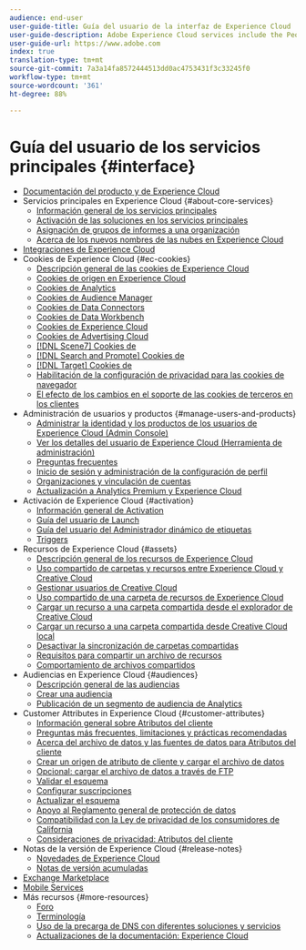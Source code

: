 ```yaml
---
audience: end-user
user-guide-title: Guía del usuario de la interfaz de Experience Cloud
user-guide-description: Adobe Experience Cloud services include the People (Audiences and Customer Attributes), Offers, Experience Platform Launch, and Mobile Services.
user-guide-url: https://www.adobe.com
index: true
translation-type: tm+mt
source-git-commit: 7a3a14fa8572444513dd0ac4753431f3c33245f0
workflow-type: tm+mt
source-wordcount: '361'
ht-degree: 88%

---
```



# Guía del usuario de los servicios principales {#interface}

+ [Documentación del producto y de Experience Cloud](experience-cloud.md)
+ Servicios principales en Experience Cloud {#about-core-services}
   + [Información general de los servicios principales](core-services-landing.md)
   + [Activación de las soluciones en los servicios principales](core-services/core-services.md)
   + [Asignación de grupos de informes a una organización](core-services/report-suite-mapping.md)
   + [Acerca de los nuevos nombres de las nubes en Experience Cloud](solutions-core-services.md)
+ [Integraciones de Experience Cloud](marketing-cloud-integrations.md)
+ Cookies de Experience Cloud {#ec-cookies}
   + [Descripción general de las cookies de Experience Cloud ](cookies/cookies-privacy.md)
   + [Cookies de origen en Experience Cloud](cookies/cookies-first-party.md)
   + [Cookies de Analytics](cookies/cookies-analytics.md)
   + [Cookies de Audience Manager](cookies/cookies-am.md)
   + [Cookies de Data Connectors](cookies/cookies-dc.md)
   + [Cookies de Data Workbench](cookies/cookies-insight.md)
   + [Cookies de Experience Cloud](cookies/cookies-mc.md)
   + [Cookies de Advertising Cloud](cookies/cookies-advertising-cloud.md)
   + [[!DNL Scene7] Cookies de ](cookies/cookies-s7.md)
   + [[!DNL Search and Promote] Cookies de ](cookies/cookies-snp.md)
   + [[!DNL Target] Cookies de ](cookies/cookies-target.md)
   + [Habilitación de la configuración de privacidad para las cookies de navegador](cookies/browser-cookie-settings.md)
   + [El efecto de los cambios en el soporte de las cookies de terceros en los clientes](cookies/cookies-thirdparty.md)
+ Administración de usuarios y productos {#manage-users-and-products}
   + [Administrar la identidad y los productos de los usuarios de Experience Cloud (Admin Console)](admin-getting-started/admin-getting-started.md)
   + [Ver los detalles del usuario de Experience Cloud (Herramienta de administración)](admin-getting-started/admin-tool-experience-cloud.md)
   + [Preguntas frecuentes](admin-getting-started/faq.md)
   + [Inicio de sesión y administración de la configuración de perfil](admin-getting-started/getting-started-experience-cloud.md)
   + [Organizaciones y vinculación de cuentas](admin-getting-started/organizations.md)
   + [Actualización a Analytics Premium y Experience Cloud](admin-getting-started/upgrade-to-analytics-premium.md)
+ Activación de Experience Cloud {#activation}
   + [Información general de Activation](activation/activation.md)
   + [Guía del usuario de Launch](https://docs.adobe.com/content/help/es-ES/launch/using/overview.html)
   + [Guía del usuario del Administrador dinámico de etiquetas](https://docs.adobe.com/content/help/es-ES/dtm/using/dtm-home.html)
   + [Triggers](activation/triggers.md)
+ Recursos de Experience Cloud {#assets}
   + [Descripción general de los recursos de Experience Cloud ](experience-cloud-assets/experience-cloud-assets.md)
   + [Uso compartido de carpetas y recursos entre Experience Cloud y Creative Cloud](experience-cloud-assets/creative-cloud.md)
   + [Gestionar usuarios de Creative Cloud](experience-cloud-assets/t-admin-add-cc-user.md)
   + [Uso compartido de una carpeta de recursos de Experience Cloud](experience-cloud-assets/t-share-creative-cloud.md)
   + [Cargar un recurso a una carpeta compartida desde el explorador de Creative Cloud](experience-cloud-assets/t-upload-asset-cc.md)
   + [Cargar un recurso a una carpeta compartida desde Creative Cloud local](experience-cloud-assets/t-cc-asset-upload-thor.md)
   + [Desactivar la sincronización de carpetas compartidas](experience-cloud-assets/t-disable-asset-sync.md)
   + [Requisitos para compartir un archivo de recursos](experience-cloud-assets/assets-file-reqs.md)
   + [Comportamiento de archivos compartidos](experience-cloud-assets/asset-behavior.md)
+ Audiencias en Experience Cloud {#audiences}
   + [Descripción general de las audiencias](audience-library/audience-library.md)
   + [Crear una audiencia](audience-library/t-audience-create.md)
   + [Publicación de un segmento de audiencia de Analytics](audience-library/t-publish-audience-segment.md)
+ Customer Attributes in Experience Cloud {#customer-attributes}
   + [Información general sobre Atributos del cliente](attributes/attributes.md)
   + [Preguntas más frecuentes, limitaciones y prácticas recomendadas](attributes/faq-crs.md)
   + [Acerca del archivo de datos y las fuentes de datos para Atributos del cliente](attributes/crs-data-file.md)
   + [Crear un origen de atributo de cliente y cargar el archivo de datos](attributes/t-crs-usecase.md)
   + [Opcional: cargar el archivo de datos a través de FTP](attributes/t-upload-attributes-ftp.md)
   + [Validar el esquema](attributes/validate-schema.md)
   + [Configurar suscripciones](attributes/subscription.md)
   + [Actualizar el esquema](attributes/t-update-schema.md)
   + [Apoyo al Reglamento general de protección de datos](attributes/gdpr.md)
   + [Compatibilidad con la Ley de privacidad de los consumidores de California](attributes/ccpa.md)
   + [Consideraciones de privacidad: Atributos del cliente](attributes/privacy-mac.md)
+ Notas de la versión de Experience Cloud {#release-notes}
   + [Novedades de Experience Cloud](https://docs.adobe.com/content/help/es-ES/release-notes/experience-cloud/current.html)
   + [Notas de versión acumuladas](marketing-cloud-interface/release-notes.md)
+ [Exchange Marketplace](exchange.md)
+ [Mobile Services](https://docs.adobe.com/content/help/es-ES/mobile-services/using/home.html)
+ Más recursos {#more-resources}
   + [Foro](https://forums.adobe.com/community/experience-cloud)
   + [Terminología](terms.md)
   + [Uso de la precarga de DNS con diferentes soluciones y servicios](dns-prefetch.md)
   + [Actualizaciones de la documentación: Experience Cloud](doc-updates.md)
